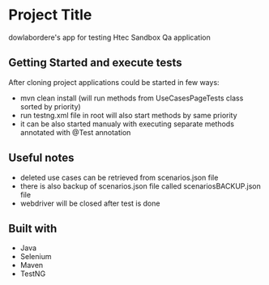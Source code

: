 # Project Title

dowlabordere's app for testing Htec Sandbox Qa application

## Getting Started and execute tests

After cloning project applications could be started in few ways:
- mvn clean install (will run methods from UseCasesPageTests class sorted by priority)
- run testng.xml file in root will also start methods by same priority
- it can be also started manualy with executing separate methods annotated with @Test annotation

## Useful notes

- deleted use cases can be retrieved from scenarios.json file
- there is also backup of scenarios.json file called scenariosBACKUP.json file
- webdriver will be closed after test is done

## Built with

- Java
- Selenium
- Maven
- TestNG

